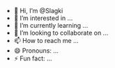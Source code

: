 - 👋 Hi, I’m @Slagki
- 👀 I’m interested in ...
- 🌱 I’m currently learning ...
- 💞️ I’m looking to collaborate on ...
- 📫 How to reach me ...
- 😄 Pronouns: ...
- ⚡ Fun fact: ...

<!---
Slagki/Slagki is a ✨ special ✨ repository because its `README.md` (this file) appears on your GitHub profile.
You can click the Preview link to take a look at your changes.
--->
